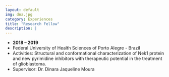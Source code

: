 ```yaml
---
layout: default
img: dna.jpg
category: Experiences
title: "Research Fellow"
description: |
---
```


* __2018 – 2019__
* Federal University of Health Sciences of Porto Alegre - Brazil
* Activities: Structural and conformational characterization of Nek1 protein and new pyrimidine inhibitors with therapeutic potential in the treatment of glioblastoma.
* Supervisor: Dr. Dinara Jaqueline Moura
